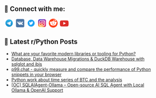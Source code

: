 ## 🔎 Connect with me:
[<img src="https://github.com/bullbesh/bullbesh/blob/main/images/Telegram.png" width="32" height="32" />](https://t.me/bullbesh)
[<img src="https://github.com/bullbesh/bullbesh/blob/main/images/VK.png" width="32" height="32" />](https://vk.com/bullbesh)
[<img src="https://github.com/bullbesh/bullbesh/blob/main/images/Twitter.png" width="32" height="32" />](https://twitter.com/bullbesh1)
[<img src="https://github.com/bullbesh/bullbesh/blob/main/images/Instagram.png" width="32" height="32" />](https://www.instagram.com/bullbesh)
[<img src="https://github.com/bullbesh/bullbesh/blob/main/images/Reddit.png" width="32" height="32" />](https://www.reddit.com/user/bullbesh)
[<img src="https://github.com/bullbesh/bullbesh/blob/main/images/YouTube.png" width="32" height="32" />](https://www.youtube.com/channel/UCtfjRs6uzgq5mfm8S06WTcg)

## 📕 Latest r/Python Posts
<!-- BLOG-POST-LIST:START -->
- [What are your favorite modern libraries or tooling for Python?](https://www.reddit.com/r/Python/comments/1l43i8z/what_are_your_favorite_modern_libraries_or/)
- [Database, Data Warehouse Migrations &amp; DuckDB Warehouse with sqlglot and ibis](https://www.reddit.com/r/Python/comments/1l42v34/database_data_warehouse_migrations_duckdb/)
- [p99.chat - quickly measure and compare the performance of Python snippets in your browser](https://www.reddit.com/r/Python/comments/1l3zzn4/p99chat_quickly_measure_and_compare_the/)
- [Python work about time series of BTC and the analysis](https://www.reddit.com/r/Python/comments/1l3zfq8/python_work_about_time_series_of_btc_and_the/)
- [[OC] SQLAIAgent-Ollama – Open-source AI SQL Agent with Local Ollama &amp; OpenAI Support](https://www.reddit.com/r/Python/comments/1l3z9h6/oc_sqlaiagentollama_opensource_ai_sql_agent_with/)
<!-- BLOG-POST-LIST:END -->

